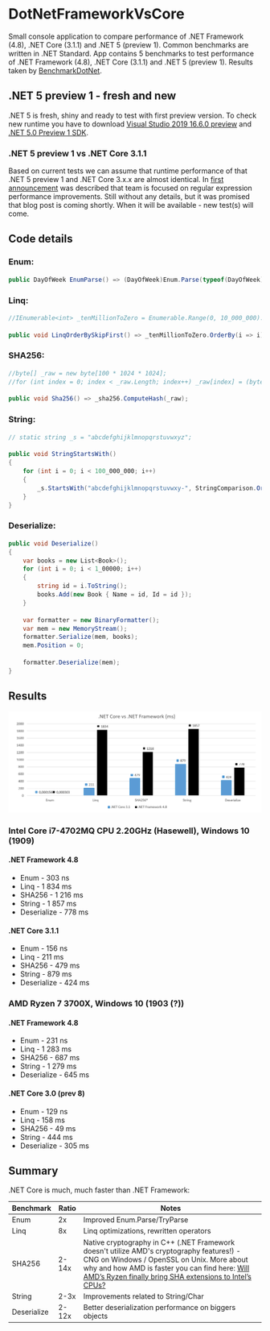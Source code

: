 # DotNetFrameworkVsCore
Small console application to compare performance of .NET Framework (4.8), .NET Core (3.1.1) and .NET 5 (preview 1). Common benchmarks are written in .NET Standard. App contains 5 benchmarks to test performance of .NET Framework (4.8), .NET Core (3.1.1) and .NET 5 (preview 1). Results taken by [BenchmarkDotNet](https://benchmarkdotnet.org/).

## .NET 5 preview 1 - fresh and new
.NET 5 is fresh, shiny and ready to test with first preview version. To check new runtime you have to download [Visual Studio 2019 16.6.0 preview](https://visualstudio.microsoft.com/en/vs/preview/) and [.NET 5.0 Preview 1 SDK](https://dotnet.microsoft.com/download/dotnet-core/5.0). 

### .NET 5 preview 1 vs .NET Core 3.1.1
Based on current tests we can assume that runtime performance of that .NET 5 preview 1 and .NET Core 3.x.x are almost identical. In [first announcement](https://devblogs.microsoft.com/dotnet/announcing-net-5-0-preview-1/) was described that team is focused on regular expression performance improvements. Still without any details, but it was promised that blog post is coming shortly. When it will be available - new test(s) will come.

## Code details

### Enum:
```csharp
public DayOfWeek EnumParse() => (DayOfWeek)Enum.Parse(typeof(DayOfWeek), "Thursday");
```

### Linq:
```csharp
//IEnumerable<int> _tenMillionToZero = Enumerable.Range(0, 10_000_000).Reverse();

public void LinqOrderBySkipFirst() => _tenMillionToZero.OrderBy(i => i).Skip(4).First();
```

### SHA256:
```csharp
//byte[] _raw = new byte[100 * 1024 * 1024];
//for (int index = 0; index < _raw.Length; index++) _raw[index] = (byte)index;

public void Sha256() => _sha256.ComputeHash(_raw);
```

### String:
```csharp
// static string _s = "abcdefghijklmnopqrstuvwxyz";

public void StringStartsWith()
{
    for (int i = 0; i < 100_000_000; i++)
    {
        _s.StartsWith("abcdefghijklmnopqrstuvwxy-", StringComparison.Ordinal);
    }
}
```

### Deserialize:
```csharp
public void Deserialize()
{
    var books = new List<Book>();
    for (int i = 0; i < 1_00000; i++)
    {
        string id = i.ToString();
        books.Add(new Book { Name = id, Id = id });
    }

    var formatter = new BinaryFormatter();
    var mem = new MemoryStream();
    formatter.Serialize(mem, books);
    mem.Position = 0;

    formatter.Deserialize(mem);
}
```

## Results

![Chart](img/chart1.png)

### Intel  Core i7-4702MQ CPU 2.20GHz (Hasewell), Windows 10 (1909)
#### .NET Framework 4.8
- Enum -  303 ns
- Linq - 1 834 ms
- SHA256 - 1 216 ms
- String - 1 857 ms
- Deserialize - 778 ms
#### .NET Core 3.1.1
- Enum -  156 ns
- Linq - 211 ms
- SHA256 - 479 ms
- String - 879 ms
- Deserialize - 424 ms

### AMD Ryzen 7 3700X, Windows 10 (1903 (?))
#### .NET Framework 4.8
- Enum -  231 ns
- Linq - 1 283 ms
- SHA256 - 687 ms
- String - 1 279 ms
- Deserialize - 645 ms
#### .NET Core 3.0 (prev 8)
- Enum -  129 ns
- Linq - 158 ms
- SHA256 - 49 ms
- String - 444 ms
- Deserialize - 305 ms

## Summary
.NET Core is much, much faster than .NET Framework:

Benchmark | Ratio | Notes
------------ | ------------- | -------------
Enum | 2x | Improved Enum.Parse/TryParse
Linq | 8x | Linq optimizations, rewritten operators
SHA256 | 2-14x | Native cryptography in C++ (.NET Framework doesn't utilize AMD's cryptography features!) - CNG on Windows / OpenSSL on Unix. More about why and how AMD is faster you can find here: [Will AMD’s Ryzen finally bring SHA extensions to Intel’s CPUs?](https://neosmart.net/blog/2017/will-amds-ryzen-finally-bring-sha-extensions-to-intels-cpus/)
String | 2-3x | Improvements related to String/Char
Deserialize | 2-12x | Better deserialization performance on biggers objects
